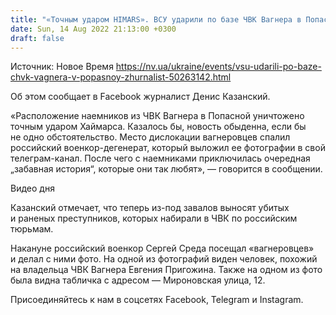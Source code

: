 ```yaml
---
title: "«Точным ударом HIMARS». ВСУ ударили по базе ЧВК Вагнера в Попасной — журналист"
date: Sun, 14 Aug 2022 21:13:00 +0300
draft: false
---
```

Источник: Новое Время https://nv.ua/ukraine/events/vsu-udarili-po-baze-chvk-vagnera-v-popasnoy-zhurnalist-50263142.html


Об этом сообщает в Facebook журналист Денис Казанский.

«Расположение наемников из ЧВК Вагнера в Попасной уничтожено точным ударом Хаймарса. Казалось бы, новость обыденна, если бы не одно обстоятельство. Место дислокации вагнеровцев спалил российский военкор-дегенерат, который выложил ее фотографии в свой телеграм-канал. После чего с наемниками приключилась очередная „забавная история“, которые они так любят», — говорится в сообщении.

 Видео дня  

Казанский отмечает, что теперь из-под завалов выносят убитых и раненых преступников, которых набирали в ЧВК по российским тюрьмам.

Накануне российский военкор Сергей Среда посещал «вагнеровцев» и делал с ними фото. На одной из фотографий виден человек, похожий на владельца ЧВК Вагнера Евгения Пригожина. Также на одном из фото была видна табличка с адресом — Мироновская улица, 12.

Присоединяйтесь к нам в соцсетях Facebook, Telegram и Instagram.
